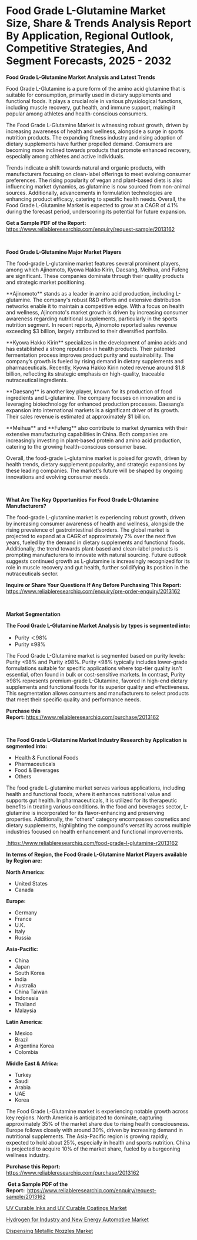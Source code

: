 <p><h1>Food Grade L-Glutamine Market Size, Share & Trends Analysis Report By Application, Regional Outlook, Competitive Strategies, And Segment Forecasts, 2025 - 2032</h1></p><p><strong>Food Grade L-Glutamine Market Analysis and Latest Trends</strong></p>
<p><p>Food Grade L-Glutamine is a pure form of the amino acid glutamine that is suitable for consumption, primarily used in dietary supplements and functional foods. It plays a crucial role in various physiological functions, including muscle recovery, gut health, and immune support, making it popular among athletes and health-conscious consumers. </p><p>The Food Grade L-Glutamine Market is witnessing robust growth, driven by increasing awareness of health and wellness, alongside a surge in sports nutrition products. The expanding fitness industry and rising adoption of dietary supplements have further propelled demand. Consumers are becoming more inclined towards products that promote enhanced recovery, especially among athletes and active individuals. </p><p>Trends indicate a shift towards natural and organic products, with manufacturers focusing on clean-label offerings to meet evolving consumer preferences. The rising popularity of vegan and plant-based diets is also influencing market dynamics, as glutamine is now sourced from non-animal sources. Additionally, advancements in formulation technologies are enhancing product efficacy, catering to specific health needs. Overall, the Food Grade L-Glutamine Market is expected to grow at a CAGR of 4.1% during the forecast period, underscoring its potential for future expansion.</p></p>
<p><strong>Get a Sample PDF of the Report:&nbsp;</strong> <a href="https://www.reliableresearchiq.com/enquiry/request-sample/2013162?utm_campaign=1129&utm_medium=2&utm_source=Github&utm_content=ia&utm_term=05022025&utm_id=food-grade-l-glutamine">https://www.reliableresearchiq.com/enquiry/request-sample/2013162</a></p>
<p>&nbsp;</p>
<p><strong>Food Grade L-Glutamine Major Market Players</strong></p>
<p><p>The food-grade L-glutamine market features several prominent players, among which Ajinomoto, Kyowa Hakko Kirin, Daesang, Meihua, and Fufeng are significant. These companies dominate through their quality products and strategic market positioning.</p><p>**Ajinomoto** stands as a leader in amino acid production, including L-glutamine. The company's robust R&D efforts and extensive distribution networks enable it to maintain a competitive edge. With a focus on health and wellness, Ajinomoto's market growth is driven by increasing consumer awareness regarding nutritional supplements, particularly in the sports nutrition segment. In recent reports, Ajinomoto reported sales revenue exceeding $3 billion, largely attributed to their diversified portfolio.</p><p>**Kyowa Hakko Kirin** specializes in the development of amino acids and has established a strong reputation in health products. Their patented fermentation process improves product purity and sustainability. The company’s growth is fueled by rising demand in dietary supplements and pharmaceuticals. Recently, Kyowa Hakko Kirin noted revenue around $1.8 billion, reflecting its strategic emphasis on high-quality, traceable nutraceutical ingredients.</p><p>**Daesang** is another key player, known for its production of food ingredients and L-glutamine. The company focuses on innovation and is leveraging biotechnology for enhanced production processes. Daesang’s expansion into international markets is a significant driver of its growth. Their sales revenue is estimated at approximately $1 billion.</p><p>**Meihua** and **Fufeng** also contribute to market dynamics with their extensive manufacturing capabilities in China. Both companies are increasingly investing in plant-based protein and amino acid production, catering to the growing health-conscious consumer base.</p><p>Overall, the food-grade L-glutamine market is poised for growth, driven by health trends, dietary supplement popularity, and strategic expansions by these leading companies. The market's future will be shaped by ongoing innovations and evolving consumer needs.</p></p>
<p>&nbsp;</p>
<p><strong>What Are The Key Opportunities For Food Grade L-Glutamine Manufacturers?</strong></p>
<p><p>The food-grade L-glutamine market is experiencing robust growth, driven by increasing consumer awareness of health and wellness, alongside the rising prevalence of gastrointestinal disorders. The global market is projected to expand at a CAGR of approximately 7% over the next five years, fueled by the demand in dietary supplements and functional foods. Additionally, the trend towards plant-based and clean-label products is prompting manufacturers to innovate with natural sourcing. Future outlook suggests continued growth as L-glutamine is increasingly recognized for its role in muscle recovery and gut health, further solidifying its position in the nutraceuticals sector.</p></p>
<p><strong>Inquire or Share Your Questions If Any Before Purchasing This Report:</strong> <a href="https://www.reliableresearchiq.com/enquiry/pre-order-enquiry/2013162?utm_campaign=1129&utm_medium=2&utm_source=Github&utm_content=ia&utm_term=05022025&utm_id=food-grade-l-glutamine">https://www.reliableresearchiq.com/enquiry/pre-order-enquiry/2013162</a></p>
<p>&nbsp;</p>
<p><strong>Market Segmentation</strong></p>
<p><strong>The Food Grade L-Glutamine Market Analysis by types is segmented into:</strong></p>
<p><ul><li>Purity ＜98%</li><li>Purity ≥98%</li></ul></p>
<p><p>The Food Grade L-Glutamine market is segmented based on purity levels: Purity <98% and Purity ≥98%. Purity <98% typically includes lower-grade formulations suitable for specific applications where top-tier quality isn't essential, often found in bulk or cost-sensitive markets. In contrast, Purity ≥98% represents premium-grade L-Glutamine, favored in high-end dietary supplements and functional foods for its superior quality and effectiveness. This segmentation allows consumers and manufacturers to select products that meet their specific quality and performance needs.</p></p>
<p><strong>Purchase this Report:&nbsp;</strong><a href="https://www.reliableresearchiq.com/purchase/2013162?utm_campaign=1129&utm_medium=2&utm_source=Github&utm_content=ia&utm_term=05022025&utm_id=food-grade-l-glutamine">https://www.reliableresearchiq.com/purchase/2013162</a></p>
<p>&nbsp;</p>
<p><strong>The Food Grade L-Glutamine Market Industry Research by Application is segmented into:</strong></p>
<p><ul><li>Health & Functional Foods</li><li>Pharmaceuticals</li><li>Food & Beverages</li><li>Others</li></ul></p>
<p><p>The food grade L-glutamine market serves various applications, including health and functional foods, where it enhances nutritional value and supports gut health. In pharmaceuticals, it is utilized for its therapeutic benefits in treating various conditions. In the food and beverages sector, L-glutamine is incorporated for its flavor-enhancing and preserving properties. Additionally, the "others" category encompasses cosmetics and dietary supplements, highlighting the compound's versatility across multiple industries focused on health enhancement and functional improvements.</p></p>
<p><a href="https://www.reliableresearchiq.com/food-grade-l-glutamine-r2013162?utm_campaign=1129&utm_medium=2&utm_source=Github&utm_content=ia&utm_term=05022025&utm_id=food-grade-l-glutamine">&nbsp;https://www.reliableresearchiq.com/food-grade-l-glutamine-r2013162</a></p>
<p><strong>In terms of Region, the Food Grade L-Glutamine Market Players available by Region are:</strong></p>
<p>
    <p> <strong> North America: </strong>
        <ul>
            <li>United States</li>
            <li>Canada</li>
        </ul>
        </p> 
    <p> <strong> Europe: </strong>
        <ul>
            <li>Germany</li>
            <li>France</li>
            <li>U.K.</li>
            <li>Italy</li>
            <li>Russia</li>
        </ul>
        </p> 
    <p> <strong> Asia-Pacific: </strong>
        <ul>
            <li>China</li>
            <li>Japan</li>
            <li>South Korea</li>
            <li>India</li>
            <li>Australia</li>
            <li>China Taiwan</li>
            <li>Indonesia</li>
            <li>Thailand</li>
            <li>Malaysia</li>
        </ul>
        </p> 
    <p> <strong> Latin America: </strong>
        <ul>
            <li>Mexico</li>
            <li>Brazil</li>
            <li>Argentina Korea</li>
            <li>Colombia</li>
        </ul>
        </p> 
    <p> <strong> Middle East & Africa: </strong>
        <ul>
            <li>Turkey</li>
            <li>Saudi</li>
            <li>Arabia</li>
            <li>UAE</li>
            <li>Korea</li>
        </ul>
    </p>
    </p>
<p><p>The Food Grade L-Glutamine market is experiencing notable growth across key regions. North America is anticipated to dominate, capturing approximately 35% of the market share due to rising health consciousness. Europe follows closely with around 30%, driven by increasing demand in nutritional supplements. The Asia-Pacific region is growing rapidly, expected to hold about 25%, especially in health and sports nutrition. China is projected to acquire 10% of the market share, fueled by a burgeoning wellness industry.</p></p>
<p><strong>Purchase this Report: </strong><a href="https://www.reliableresearchiq.com/purchase/2013162?utm_campaign=1129&utm_medium=2&utm_source=Github&utm_content=ia&utm_term=05022025&utm_id=food-grade-l-glutamine">https://www.reliableresearchiq.com/purchase/2013162</a></p>
<p>&nbsp;<strong>Get a Sample PDF of the Report:&nbsp;&nbsp;</strong><a href="https://www.reliableresearchiq.com/enquiry/request-sample/2013162?utm_campaign=1129&utm_medium=2&utm_source=Github&utm_content=ia&utm_term=05022025&utm_id=food-grade-l-glutamine">https://www.reliableresearchiq.com/enquiry/request-sample/2013162</a></p>
<p><strong></strong></p>
<p><p><a href="https://github.com/boysabotzoc/Market-Research-Report-List-1/blob/main/uv-curable-inks-and-uv-curable-coatings-market.md?utm_campaign=1129&utm_medium=2&utm_source=Github&utm_content=ia&utm_term=05022025&utm_id=food-grade-l-glutamine">UV Curable Inks and UV Curable Coatings Market</a></p><p><a href="https://github.com/penecorodz74/Market-Research-Report-List-1/blob/main/hydrogen-for-industry-and-new-energy-automotive-market.md?utm_campaign=1129&utm_medium=2&utm_source=Github&utm_content=ia&utm_term=05022025&utm_id=food-grade-l-glutamine">Hydrogen for Industry and New Energy Automotive Market</a></p><p><a href="https://github.com/ivetasyizhi/Market-Research-Report-List-1/blob/main/dispensing-metallic-nozzles-market.md?utm_campaign=1129&utm_medium=2&utm_source=Github&utm_content=ia&utm_term=05022025&utm_id=food-grade-l-glutamine">Dispensing Metallic Nozzles Market</a></p></p>